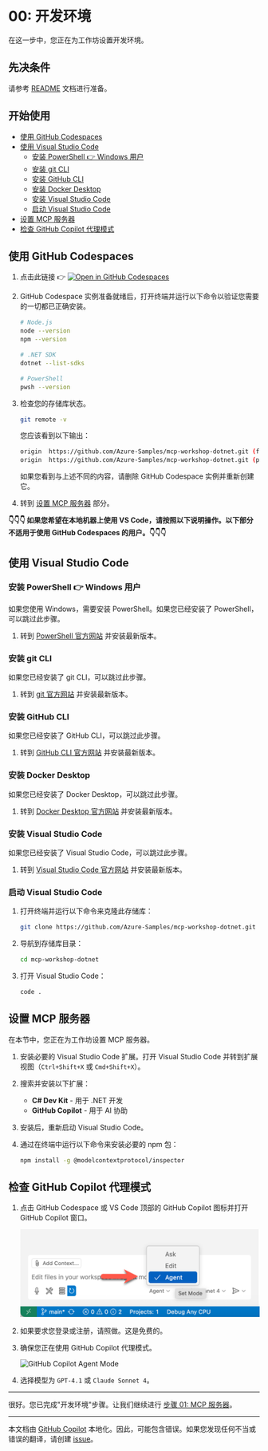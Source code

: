 # 00: 开发环境

在这一步中，您正在为工作坊设置开发环境。

## 先决条件

请参考 [README](../README.md#prerequisites) 文档进行准备。

## 开始使用

- [使用 GitHub Codespaces](#使用-github-codespaces)
- [使用 Visual Studio Code](#使用-visual-studio-code)
  - [安装 PowerShell 👉 Windows 用户](#安装-powershell--windows-用户)
  - [安装 git CLI](#安装-git-cli)
  - [安装 GitHub CLI](#安装-github-cli)
  - [安装 Docker Desktop](#安装-docker-desktop)
  - [安装 Visual Studio Code](#安装-visual-studio-code)
  - [启动 Visual Studio Code](#启动-visual-studio-code)
- [设置 MCP 服务器](#设置-mcp-服务器)
- [检查 GitHub Copilot 代理模式](#检查-github-copilot-代理模式)

## 使用 GitHub Codespaces

1. 点击此链接 👉 [![Open in GitHub Codespaces](https://github.com/codespaces/badge.svg)](https://codespaces.new/Azure-Samples/mcp-workshop-dotnet)

1. GitHub Codespace 实例准备就绪后，打开终端并运行以下命令以验证您需要的一切都已正确安装。

    ```bash
    # Node.js
    node --version
    npm --version
    ```

    ```bash
    # .NET SDK
    dotnet --list-sdks
    ```

    ```bash
    # PowerShell
    pwsh --version
    ```

1. 检查您的存储库状态。

    ```bash
    git remote -v
    ```

   您应该看到以下输出：

    ```bash
    origin  https://github.com/Azure-Samples/mcp-workshop-dotnet.git (fetch)
    origin  https://github.com/Azure-Samples/mcp-workshop-dotnet.git (push)
    ```

   如果您看到与上述不同的内容，请删除 GitHub Codespace 实例并重新创建它。

1. 转到 [设置 MCP 服务器](#设置-mcp-服务器) 部分。

**👇👇👇 如果您希望在本地机器上使用 VS Code，请按照以下说明操作。以下部分不适用于使用 GitHub Codespaces 的用户。👇👇👇**

## 使用 Visual Studio Code

### 安装 PowerShell 👉 Windows 用户

如果您使用 Windows，需要安装 PowerShell。如果您已经安装了 PowerShell，可以跳过此步骤。

1. 转到 [PowerShell 官方网站](https://docs.microsoft.com/powershell/scripting/install/installing-powershell) 并安装最新版本。

### 安装 git CLI

如果您已经安装了 git CLI，可以跳过此步骤。

1. 转到 [git 官方网站](https://git-scm.com/downloads) 并安装最新版本。

### 安装 GitHub CLI

如果您已经安装了 GitHub CLI，可以跳过此步骤。

1. 转到 [GitHub CLI 官方网站](https://cli.github.com/) 并安装最新版本。

### 安装 Docker Desktop

如果您已经安装了 Docker Desktop，可以跳过此步骤。

1. 转到 [Docker Desktop 官方网站](https://docs.docker.com/get-started/get-docker/) 并安装最新版本。

### 安装 Visual Studio Code

如果您已经安装了 Visual Studio Code，可以跳过此步骤。

1. 转到 [Visual Studio Code 官方网站](https://code.visualstudio.com/) 并安装最新版本。

### 启动 Visual Studio Code

1. 打开终端并运行以下命令来克隆此存储库：

    ```bash
    git clone https://github.com/Azure-Samples/mcp-workshop-dotnet.git
    ```

1. 导航到存储库目录：

    ```bash
    cd mcp-workshop-dotnet
    ```

1. 打开 Visual Studio Code：

    ```bash
    code .
    ```

## 设置 MCP 服务器

在本节中，您正在为工作坊设置 MCP 服务器。

1. 安装必要的 Visual Studio Code 扩展。打开 Visual Studio Code 并转到扩展视图（`Ctrl+Shift+X` 或 `Cmd+Shift+X`）。

1. 搜索并安装以下扩展：
   - **C# Dev Kit** - 用于 .NET 开发
   - **GitHub Copilot** - 用于 AI 协助

1. 安装后，重新启动 Visual Studio Code。

1. 通过在终端中运行以下命令来安装必要的 npm 包：

    ```bash
    npm install -g @modelcontextprotocol/inspector
    ```

## 检查 GitHub Copilot 代理模式

1. 点击 GitHub Codespace 或 VS Code 顶部的 GitHub Copilot 图标并打开 GitHub Copilot 窗口。

   ![Open GitHub Copilot Chat](../../../docs/images/setup-02.png)

1. 如果要求您登录或注册，请照做。这是免费的。
1. 确保您正在使用 GitHub Copilot 代理模式。

   ![GitHub Copilot Agent Mode](../../../docs/images/setup-03.png)

1. 选择模型为 `GPT-4.1` 或 `Claude Sonnet 4`。

---

很好。您已完成"开发环境"步骤。让我们继续进行 [步骤 01: MCP 服务器](./01-mcp-server.md)。

---

本文档由 [GitHub Copilot](https://docs.github.com/copilot/about-github-copilot/what-is-github-copilot) 本地化。因此，可能包含错误。如果您发现任何不当或错误的翻译，请创建 [issue](../../../issues)。